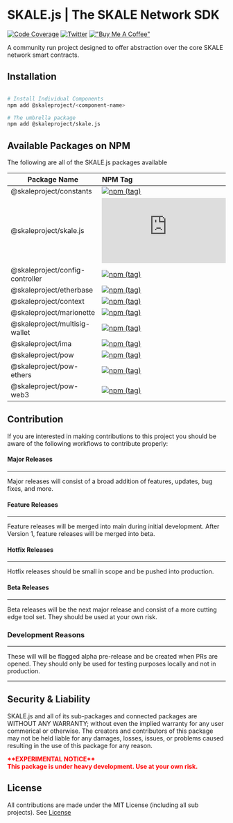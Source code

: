 SKALE.js | The SKALE Network SDK
==================
[![Code Coverage](https://github.com/Dirt-Road-Development/skale.js/actions/workflows/coverage.yml/badge.svg?branch=main)](https://github.com/Dirt-Road-Development/skale.js/actions/workflows/coverage.yml)
[![Twitter](https://img.shields.io/twitter/url/https/twitter.com/thegreataxios.svg?style=social&label=Follow%20%40thegreataxios)](https://twitter.com/thegreataxios)
[!["Buy Me A Coffee"](https://www.buymeacoffee.com/assets/img/custom_images/orange_img.png)](https://www.buymeacoffee.com/thegreataxios)

A community run project designed to offer abstraction over the core SKALE network smart contracts.

Installation
----------

```bash

# Install Individual Components
npm add @skaleproject/<component-name>

# The umbrella package
npm add @skaleproject/skale.js

```

Available Packages on NPM
----------

The following are all of the SKALE.js packages available

| Package Name             				| NPM Tag               | 
| ------------------------------------- |:--------------------- |  
| @skaleproject/constants 				| [![npm (tag)](https://img.shields.io/npm/v/@skaleproject/utils)](https://www.npmjs.com/package/@skaleproject/utils) 								| 
| @skaleproject/skale.js   				| [![npm (tag)](https://img.shields.io/npm/v/@skaleproject/skale.js)](https://www.npmjs.com/package/@skaleproject/skale.js) 						|
| @skaleproject/config-controller   	| [![npm (tag)](https://img.shields.io/npm/v/@skaleproject/config-controller)](https://www.npmjs.com/package/@skaleproject/config-controller) 		|
| @skaleproject/etherbase				| [![npm (tag)](https://img.shields.io/npm/v/@skaleproject/etherbase)](https://www.npmjs.com/package/@skaleproject/etherbase)                       |
| @skaleproject/context					| [![npm (tag)](https://img.shields.io/npm/v/@skaleproject/context)](https://www.npmjs.com/package/@skaleproject/context)                       	|
| @skaleproject/marionette				| [![npm (tag)](https://img.shields.io/npm/v/@skaleproject/marionette)](https://www.npmjs.com/package/@skaleproject/marionette)                     |
| @skaleproject/multisig-wallet  		| [![npm (tag)](https://img.shields.io/npm/v/@skaleproject/multisig-wallet)](https://www.npmjs.com/package/@skaleproject/multisig-wallet) 			|
| @skaleproject/ima						| [![npm (tag)](https://img.shields.io/npm/v/@skaleproject/ima)](https://www.npmjs.com/package/@skaleproject/ima)                       			|
| @skaleproject/pow						| [![npm (tag)](https://img.shields.io/npm/v/@skaleproject/pow)](https://www.npmjs.com/package/@skaleproject/pow)                       			|
| @skaleproject/pow-ethers				| [![npm (tag)](https://img.shields.io/npm/v/@skaleproject/pow-ethers)](https://www.npmjs.com/package/@skaleproject/pow-ethers)             		|
| @skaleproject/pow-web3				| [![npm (tag)](https://img.shields.io/npm/v/@skaleproject/pow-web3)](https://www.npmjs.com/package/@skaleproject/pow-web3)             			| 



Contribution
----------
If you are interested in making contributions to this project you should be aware of the following workflows to contribute properly:

#### Major Releases
---
Major releases will consist of a broad addition of features, updates, bug fixes, and more.

#### Feature Releases
---
Feature releases will be merged into main during initial development. After Version 1, feature releases will be merged into beta.

#### Hotfix Releases
---
Hotfix releases should be small in scope and be pushed into production. 

#### Beta Releases
---
Beta releases will be the next major release and consist of a more cutting edge tool set. They should be used at your own risk.

### Development Reasons
---
These will will be flagged alpha pre-release and be created when PRs are opened. They should only be used for testing purposes locally and not in production.

---


Security & Liability
----------
SKALE.js and all of its sub-packages and connected packages are WITHOUT ANY WARRANTY; without even the implied warranty for any user commerical or otherwise. The creators and contributors of this package may not be held liable for any damages, losses, issues, or problems caused resulting in the use of this package for any reason.

<p style="font-weight: bold; color: red;">**EXPERIMENTAL NOTICE**<br />
This package is under heavy development. Use at your own risk.
</p>

License
----------
All contributions are made under the MIT License (including all sub projects). See [License](./LICENSE)
